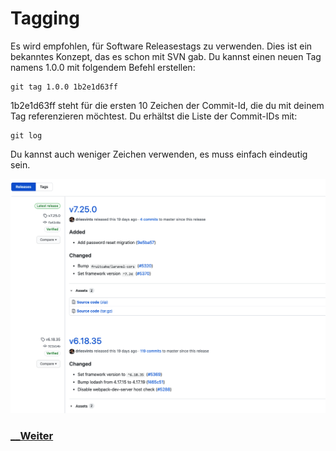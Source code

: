 # Tagging

Es wird empfohlen, für Software Releasestags zu verwenden. Dies ist ein bekanntes Konzept, das es schon mit SVN gab. Du kannst einen neuen Tag namens 1.0.0 mit folgendem Befehl erstellen:

```
git tag 1.0.0 1b2e1d63ff
```

1b2e1d63ff steht für die ersten 10 Zeichen der Commit-Id, die du mit deinem Tag referenzieren möchtest. Du erhältst die Liste der Commit-IDs mit:

```
git log
```

Du kannst auch weniger Zeichen verwenden, es muss einfach eindeutig sein.

![Git-Workflow](../assets/images/git_releases.png)

### [__Weiter](Collaborators.md)